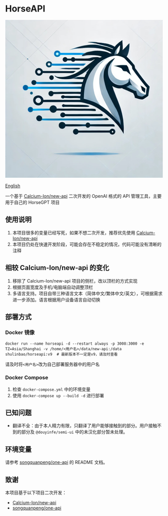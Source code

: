 # HorseAPI

![Logo](horseapi.jpg)

[English](https://github.com/shulinbao/horseapi/blob/main/README-en.md)

一个基于 [Calcium-Ion/new-api](https://github.com/Calcium-Ion/new-api) 二次开发的 OpenAI 格式的 API 管理工具，主要用于自己的 HorseGPT 项目

## 使用说明

1. 本项目很多的变量已经写死，如果不想二次开发，推荐优先使用 [Calcium-Ion/new-api](https://github.com/Calcium-Ion/new-api)
2. 本项目仍处在快速开发阶段，可能会存在不稳定的情况，代码可能没有清晰的注释

## 相较 Calcium-Ion/new-api 的变化

1. 移除了 Calcium-Ion/new-api 项目的侧栏，改以顶栏的方式实现
2. 根据页面宽度及手机/电脑端自动调整顶栏
3. 多语言支持。项目自带三种语言文本（简体中文/繁体中文/英文），可根据需求进一步添加。语言根据用户设备语言自动切换

## 部署方式
### Docker 镜像
```
docker run --name horseapi -d --restart always -p 3008:3000 -e TZ=Asia/Shanghai -v /home/<用户名>/data/new-api:/data shulinbao/horseapi:v9  # 最新版本不一定是v9，请及时查看
```
请及时将`<用户名>`改为自己部署服务器中的用户名
### Docker Compose
1. 检查 `docker-compose.yml` 中的环境变量
2. 使用 `docker-compose up --build -d` 进行部署

## 已知问题
- 翻译不全：由于本人精力有限，只翻译了用户能够接触到的部分。用户接触不到的部分及 `@douyinfe/semi-ui` 中的未汉化部分暂未处理。

## 环境变量
请参考 [songquanpeng/one-api](https://github.com/songquanpeng/one-api) 的 README 文档。

## 致谢
本项目基于以下项目二次开发：
- [Calcium-Ion/new-api](https://github.com/Calcium-Ion/new-api)
- [songquanpeng/one-api](https://github.com/songquanpeng/one-api)

